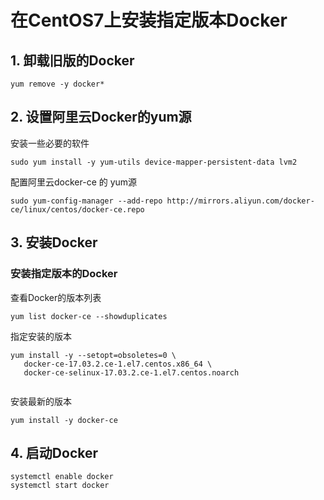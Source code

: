 # 在CentOS7上安装指定版本Docker

## 1. 卸载旧版的Docker

```
yum remove -y docker*
```

## 2. 设置阿里云Docker的yum源

安装一些必要的软件

```
sudo yum install -y yum-utils device-mapper-persistent-data lvm2
```

配置阿里云docker-ce 的 yum源

```
sudo yum-config-manager --add-repo http://mirrors.aliyun.com/docker-ce/linux/centos/docker-ce.repo
```

## 3. 安装Docker

### 安装指定版本的Docker

查看Docker的版本列表

```
yum list docker-ce --showduplicates
```

指定安装的版本

```
yum install -y --setopt=obsoletes=0 \
   docker-ce-17.03.2.ce-1.el7.centos.x86_64 \
   docker-ce-selinux-17.03.2.ce-1.el7.centos.noarch
   
```

安装最新的版本

```
yum install -y docker-ce
```

## 4. 启动Docker

```
systemctl enable docker
systemctl start docker
```

